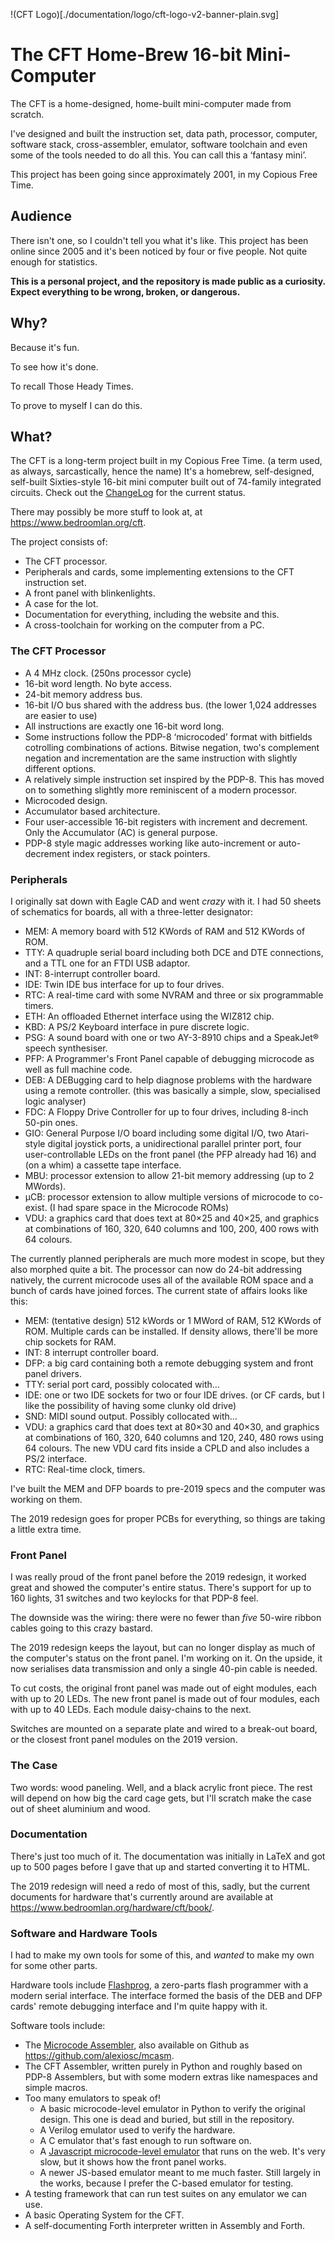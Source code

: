 


!(CFT Logo)[./documentation/logo/cft-logo-v2-banner-plain.svg]

# The CFT Home-Brew 16-bit Mini-Computer

The CFT is a home-designed, home-built mini-computer made from
scratch.

I've designed and built the instruction set, data path, processor,
computer, software stack, cross-assembler, emulator, software
toolchain and even some of the tools needed to do all this. You can
call this a ‘fantasy mini’.

This project has been going since approximately 2001, in my Copious
Free Time.


## Audience

There isn't one, so I couldn't tell you what it's like. This project
has been online since 2005 and it's been noticed by four or five
people. Not quite enough for statistics.

**This is a personal project, and the repository is made public as a
curiosity. Expect everything to be wrong, broken, or dangerous.**

## Why?

Because it's fun.

To see how it's done.

To recall Those Heady Times.

To prove to myself I can do this.


## What?

The CFT is a long-term project built in my Copious Free Time. (a term used, as
always, sarcastically, hence the name) It's a homebrew, self-designed,
self-built Sixties-style 16-bit mini computer built out of 74-family integrated
circuits. Check out the
[ChangeLog](https://github.com/alexiosc/cft/blob/master/Changelog) for the
current status.

There may possibly be more stuff to look at, at https://www.bedroomlan.org/cft.

The project consists of:

* The CFT processor.
* Peripherals and cards, some implementing extensions to the CFT instruction set.
* A front panel with blinkenlights.
* A case for the lot.
* Documentation for everything, including the website and this.
* A cross-toolchain for working on the computer from a PC.

### The CFT Processor

* A 4 MHz clock. (250ns processor cycle)
* 16-bit word length. No byte access.
* 24-bit memory address bus.
* 16-bit I/O bus shared with the address bus. (the lower 1,024 addresses are easier to use)
* All instructions are exactly one 16-bit word long.
* Some instructions follow the PDP-8 ‘microcoded’ format with bitfields cotrolling combinations of actions. Bitwise negation, two's complement negation and incrementation are the same instruction with slightly different options.
* A relatively simple instruction set inspired by the PDP-8. This has moved on
  to something slightly more reminiscent of a modern processor.
* Microcoded design.
* Accumulator based architecture.
* Four user-accessible 16-bit registers with increment and decrement. Only the
  Accumulator (AC) is general purpose.
* PDP-8 style magic addresses working like auto-increment or auto-decrement
  index registers, or stack pointers.

### Peripherals

I originally sat down with Eagle CAD and went *crazy* with it. I had 50 sheets
of schematics for boards, all with a three-letter designator:

* MEM: A memory board with 512 KWords of RAM and 512 KWords of ROM.
* TTY: A quadruple serial board including both DCE and DTE
  connections, and a TTL one for an FTDI USB adaptor.
* INT: 8-interrupt controller board.
* IDE: Twin IDE bus interface for up to four drives.
* RTC: A real-time card with some NVRAM and three or six programmable timers.
* ETH: An offloaded Ethernet interface using the WIZ812 chip.
* KBD: A PS/2 Keyboard interface in pure discrete logic.
* PSG: A sound board with one or two AY-3-8910 chips and a SpeakJet® speech synthesiser.
* PFP: A Programmer's Front Panel capable of debugging microcode as well as full machine code.
* DEB: A DEBugging card to help diagnose problems with the hardware
  using a remote controller. (this was basically a simple, slow, specialised logic analyser)
* FDC: A Floppy Drive Controller for up to four drives, including 8-inch 50-pin ones.
* GIO: General Purpose I/O board including some digital I/O, two
  Atari-style digital joystick ports, a unidirectional parallel
  printer port, four user-controllable LEDs on the front panel (the
  PFP already had 16) and (on a whim) a cassette tape interface.
* MBU: processor extension to allow 21-bit memory addressing (up to 2 MWords).
* µCB: processor extension to allow multiple versions of microcode to co-exist. (I had spare space in the Microcode ROMs)
* VDU: a graphics card that does text at 80×25 and 40×25, and graphics
  at combinations of 160, 320, 640 columns and 100, 200, 400 rows with
  64 colours.

The currently planned peripherals are much more modest in scope, but
they also morphed quite a bit. The processor can now do 24-bit
addressing natively, the current microcode uses all of the available
ROM space and a bunch of cards have joined forces. The current state
of affairs looks like this:

* MEM: (tentative design) 512 kWords or 1 MWord of RAM, 512 KWords of
  ROM. Multiple cards can be installed. If density allows, there'll be
  more chip sockets for RAM.
* INT: 8 interrupt controller board.
* DFP: a big card containing both a remote debugging system and front panel drivers.
* TTY: serial port card, possibly colocated with…
* IDE: one or two IDE sockets for two or four IDE drives. (or CF
  cards, but I like the possibility of having some clunky old drive)
* SND: MIDI sound output. Possibly collocated with…
* VDU: a graphics card that does text at 80×30 and 40×30, and graphics
  at combinations of 160, 320, 640 columns and 120, 240, 480 rows
  using 64 colours. The new VDU card fits inside a CPLD and also
  includes a PS/2 interface.
* RTC: Real-time clock, timers.

I've built the MEM and DFP boards to pre-2019 specs and the computer was
working on them.

The 2019 redesign goes for proper PCBs for everything, so things are
taking a little extra time.

### Front Panel

I was really proud of the front panel before the 2019 redesign, it
worked great and showed the computer's entire status. There's support
for up to 160 lights, 31 switches and two keylocks for that PDP-8
feel.

The downside was the wiring: there were no fewer than *five* 50-wire
ribbon cables going to this crazy bastard.

The 2019 redesign keeps the layout, but can no longer display as much
of the computer's status on the front panel. I'm working on it. On the
upside, it now serialises data transmission and only a single 40-pin
cable is needed.

To cut costs, the original front panel was made out of eight modules,
each with up to 20 LEDs. The new front panel is made out of four
modules, each with up to 40 LEDs. Each module daisy-chains to the
next.

Switches are mounted on a separate plate and wired to a break-out
board, or the closest front panel modules on the 2019 version.


### The Case

Two words: wood paneling. Well, and a black acrylic front piece. The
rest will depend on how big the card cage gets, but I'll scratch make
the case out of sheet aluminium and wood.


### Documentation

There's just too much of it. The documentation was initially in LaTeX
and got up to 500 pages before I gave that up and started converting
it to HTML.

The 2019 redesign will need a redo of most of this, sadly, but the
current documents for hardware that's currently around are available
at https://www.bedroomlan.org/hardware/cft/book/.


### Software and Hardware Tools

I had to make my own tools for some of this, and *wanted* to make my
own for some other parts.

Hardware tools include
[Flashprog](https://www.bedroomlan.org/hardware/flashprog/), a
zero-parts flash programmer with a modern serial interface. The
interface formed the basis of the DEB and DFP cards' remote debugging
interface and I'm quite happy with it.

Software tools include:

*  The [Microcode Assembler](https://www.bedroomlan.org/projects/mcasm/),
   also available on Github as https://github.com/alexiosc/mcasm.
*  The CFT Assembler, written purely in Python and roughly based on
   PDP-8 Assemblers, but with some modern extras like namespaces and
   simple macros.
*  Too many emulators to speak of!
   * A basic microcode-level emulator in Python to verify the original
          design. This one is dead and buried, but still in the repository.
   * A Verilog emulator used to verify the hardware.
   * A C emulator that's fast enough to run software on.
   * A [Javascript microcode-level emulator](https://www.bedroomlan.org/hardware/cft/microcode-emulator/)
          that runs on the web. It's very slow, but it shows how the front
          panel works.
   * A newer JS-based emulator meant to me much faster. Still
          largely in the works, because I prefer the C-based emulator for
          testing.
* A testing framework that can run test suites on any emulator we can use.
* A basic Operating System for the CFT.
* A self-documenting Forth interpreter written in Assembly and Forth.
